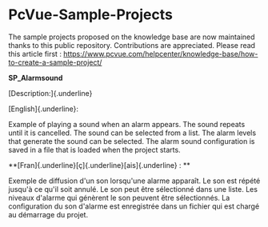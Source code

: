 # PcVue-Sample-Projects
The sample projects proposed on the knowledge base are now maintained thanks to this public repository.
Contributions are appreciated. Please read this article first : https://www.pcvue.com/helpcenter/knowledge-base/how-to-create-a-sample-project/

**SP_Alarmsound**

[Description:]{.underline}

[English]{.underline}:

Example of playing a sound when an alarm appears. The sound repeats
until it is cancelled. The sound can be selected from a list. The alarm
levels that generate the sound can be selected. The alarm sound
configuration is saved in a file that is loaded when the project starts.

**[Fran]{.underline}[ç]{.underline}[ais]{.underline} : **

Exemple de diffusion d\'un son lorsqu\'une alarme apparaît. Le son est
répété jusqu\'à ce qu\'il soit annulé. Le son peut être sélectionné dans
une liste. Les niveaux d\'alarme qui génèrent le son peuvent être
sélectionnés. La configuration du son d\'alarme est enregistrée dans un
fichier qui est chargé au démarrage du projet.
